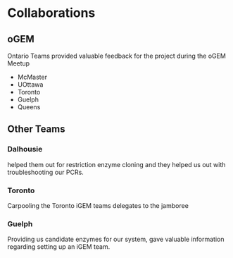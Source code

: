 
# Collaborations

## oGEM

Ontario Teams provided valuable feedback for the project during the oGEM Meetup

* McMaster
* UOttawa
* Toronto
* Guelph
* Queens

## Other Teams

### Dalhousie

helped them out for restriction enzyme cloning and they helped us out with troubleshooting our PCRs.

### Toronto

Carpooling the Toronto iGEM teams delegates to the jamboree


### Guelph

Providing us candidate enzymes for our system, gave valuable information regarding setting up an iGEM team.
